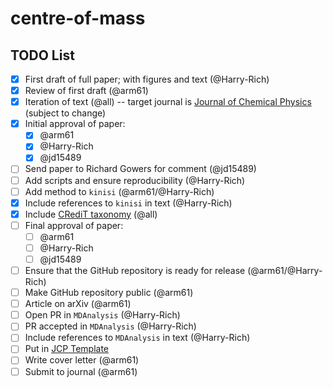# centre-of-mass

## TODO List

- [x] First draft of full paper; with figures and text (@Harry-Rich)
- [x] Review of first draft (@arm61)
- [x] Iteration of text (@all) -- target journal is [Journal of Chemical Physics](https://pubs.aip.org/aip/jcp) (subject to change)
- [x] Initial approval of paper:
  - [x] @arm61
  - [x] @Harry-Rich
  - [x] @jd15489
- [ ] Send paper to Richard Gowers for comment (@jd15489)
- [ ] Add scripts and ensure reproducibility (@Harry-Rich)
- [ ] Add method to `kinisi` (@arm61/@Harry-Rich)
- [x] Include references to `kinisi` in text (@Harry-Rich)
- [x] Include [CRediT taxonomy](https://credit.niso.org) (@all)
- [ ] Final approval of paper:
  - [ ] @arm61
  - [ ] @Harry-Rich
  - [ ] @jd15489
- [ ] Ensure that the GitHub repository is ready for release (@arm61/@Harry-Rich)
- [ ] Make GitHub repository public (@arm61)
- [ ] Article on arXiv (@arm61)
- [ ] Open PR in `MDAnalysis` (@Harry-Rich)
- [ ] PR accepted in `MDAnalysis` (@Harry-Rich)
- [ ] Include references to `MDAnalysis` in text (@Harry-Rich)
- [ ] Put in [JCP Template](https://www.overleaf.com/latex/templates/template-for-submission-to-aip-journals/wdmsvzfjgvyj)
- [ ] Write cover letter (@arm61)
- [ ] Submit to journal (@arm61)
